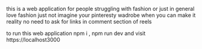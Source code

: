 this is a web application for people struggling with fashion or just in general love fashion 
just not imagine your pinteresty wadrobe when you can make it reality no need to ask for links in comment section of reels 


to run this web application 
npm i , npm run dev 
and visit https://localhost3000
